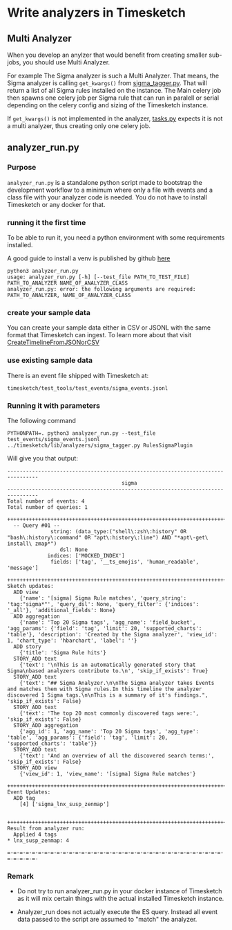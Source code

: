 # Write analyzers in Timesketch

## Multi Analyzer

When you develop an anylzer that would benefit from creating smaller sub-jobs, you should use Multi Analyzer.

For example The Sigma analyzer is such a Multi Analyzer. That means, the Sigma analyzer is calling ```get_kwargs()``` from [sigma_tagger.py](https://github.com/google/timesketch/blob/master/timesketch/lib/analyzers/sigma_tagger.py). That will return a list of all Sigma rules installed on the instance. The Main celery job then spawns one celery job per Sigma rule that can run in paralell or serial depending on the celery config and sizing of the Timesketch instance.

If ```get_kwargs()``` is not implemented in the analyzer, [tasks.py](https://github.com/google/timesketch/blob/master/timesketch/lib/tasks.py) expects it is not a multi analyzer, thus creating only one celery job.

## analyzer_run.py

### Purpose

`analyzer_run.py` is a standalone python script made to bootstrap the 
development workflow to a minimum where only a file with events and
a class file with your analyzer code is needed.
You do not have to install Timesketch or any docker for that.

### running it the first time

To be able to run it, you need a python environment with some requirements
installed.

A good guide to install a venv is published by github 
[here](https://uoa-eresearch.github.io/eresearch-cookbook/recipe/2014/11/26/python-virtual-env/)

```
python3 analyzer_run.py
usage: analyzer_run.py [-h] [--test_file PATH_TO_TEST_FILE] PATH_TO_ANALYZER NAME_OF_ANALYZER_CLASS
analyzer_run.py: error: the following arguments are required: PATH_TO_ANALYZER, NAME_OF_ANALYZER_CLASS
```

### create your sample data

You can create your sample data either in CSV or JSONL with the same format
that Timesketch can ingest. To learn more about that visit 
[CreateTimelineFromJSONorCSV](/user-guide/create-timeline-from-json-csv/) 

### use existing sample data

There is an event file shipped with Timesketch at:

```
timesketch/test_tools/test_events/sigma_events.jsonl
```

### Running it with parameters

The following command
```
PYTHONPATH=. python3 analyzer_run.py --test_file test_events/sigma_events.jsonl ../timesketch/lib/analyzers/sigma_tagger.py RulesSigmaPlugin
```

Will give you that output:
```
--------------------------------------------------------------------------------
                                     sigma
--------------------------------------------------------------------------------
Total number of events: 4
Total number of queries: 1

++++++++++++++++++++++++++++++++++++++++++++++++++++++++++++++++++++++++++++++++
  -- Query #01 --
              string: (data_type:("shell\:zsh\:history" OR "bash\:history\:command" OR "apt\:history\:line") AND "*apt\-get\ install\ zmap*")
                 dsl: None
             indices: ['MOCKED_INDEX']
              fields: ['tag', '__ts_emojis', 'human_readable', 'message']

++++++++++++++++++++++++++++++++++++++++++++++++++++++++++++++++++++++++++++++++
Sketch updates:
  ADD view
	{'name': '[sigma] Sigma Rule matches', 'query_string': 'tag:"sigma*"', 'query_dsl': None, 'query_filter': {'indices': '_all'}, 'additional_fields': None}
  ADD aggregation
	{'name': 'Top 20 Sigma tags', 'agg_name': 'field_bucket', 'agg_params': {'field': 'tag', 'limit': 20, 'supported_charts': 'table'}, 'description': 'Created by the Sigma analyzer', 'view_id': 1, 'chart_type': 'hbarchart', 'label': ''}
  ADD story
	{'title': 'Sigma Rule hits'}
  STORY_ADD text
	{'text': '\nThis is an automatically generated story that Sigma\nbased analyzers contribute to.\n', 'skip_if_exists': True}
  STORY_ADD text
	{'text': "## Sigma Analyzer.\n\nThe Sigma analyzer takes Events and matches them with Sigma rules.In this timeline the analyzer discovered 1 Sigma tags.\n\nThis is a summary of it's findings.", 'skip_if_exists': False}
  STORY_ADD text
	{'text': 'The top 20 most commonly discovered tags were:', 'skip_if_exists': False}
  STORY_ADD aggregation
	{'agg_id': 1, 'agg_name': 'Top 20 Sigma tags', 'agg_type': 'table', 'agg_params': {'field': 'tag', 'limit': 20, 'supported_charts': 'table'}}
  STORY_ADD text
	{'text': 'And an overview of all the discovered search terms:', 'skip_if_exists': False}
  STORY_ADD view
	{'view_id': 1, 'view_name': '[sigma] Sigma Rule matches'}

++++++++++++++++++++++++++++++++++++++++++++++++++++++++++++++++++++++++++++++++
Event Updates:
  ADD tag
	[4] ['sigma_lnx_susp_zenmap']


++++++++++++++++++++++++++++++++++++++++++++++++++++++++++++++++++++++++++++++++
Result from analyzer run:
  Applied 4 tags
* lnx_susp_zenmap: 4

=-=-=-=-=-=-=-=-=-=-=-=-=-=-=-=-=-=-=-=-=-=-=-=-=-=-=-=-=-=-=-=-=-=-=-=-=-=-=-=-
```

### Remark

* Do not try to run analyzer_run.py in your docker instance of Timesketch
as it will mix certain things with the actual installed Timesketch instance.

* Analyzer_run does not actually execute the ES query. Instead all event data 
passed to the script are assumed to "match" the analyzer.
